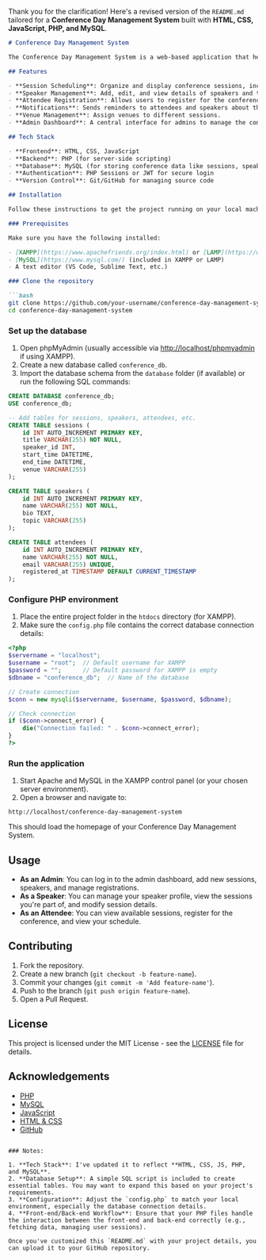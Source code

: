 Thank you for the clarification! Here's a revised version of the `README.md` tailored for a **Conference Day Management System** built with **HTML, CSS, JavaScript, PHP, and MySQL**.

```markdown
# Conference Day Management System

The Conference Day Management System is a web-based application that helps event organizers efficiently manage conference activities such as scheduling talks, managing attendees, and facilitating communication between organizers, speakers, and participants.

## Features

- **Session Scheduling**: Organize and display conference sessions, including talks, workshops, and breaks.
- **Speaker Management**: Add, edit, and view details of speakers and topics.
- **Attendee Registration**: Allows users to register for the conference and view their schedules.
- **Notifications**: Sends reminders to attendees and speakers about their upcoming sessions.
- **Venue Management**: Assign venues to different sessions.
- **Admin Dashboard**: A central interface for admins to manage the conference event, including sessions, speakers, and attendees.

## Tech Stack

- **Frontend**: HTML, CSS, JavaScript
- **Backend**: PHP (for server-side scripting)
- **Database**: MySQL (for storing conference data like sessions, speakers, attendees)
- **Authentication**: PHP Sessions or JWT for secure login
- **Version Control**: Git/GitHub for managing source code

## Installation

Follow these instructions to get the project running on your local machine:

### Prerequisites

Make sure you have the following installed:

- [XAMPP](https://www.apachefriends.org/index.html) or [LAMP](https://www.apachefriends.org/download.html) (for PHP and MySQL server)
- [MySQL](https://www.mysql.com/) (included in XAMPP or LAMP)
- A text editor (VS Code, Sublime Text, etc.)

### Clone the repository

```bash
git clone https://github.com/your-username/conference-day-management-system.git
cd conference-day-management-system
```

### Set up the database

1. Open phpMyAdmin (usually accessible via [http://localhost/phpmyadmin](http://localhost/phpmyadmin) if using XAMPP).
2. Create a new database called `conference_db`.
3. Import the database schema from the `database` folder (if available) or run the following SQL commands:

```sql
CREATE DATABASE conference_db;
USE conference_db;

-- Add tables for sessions, speakers, attendees, etc.
CREATE TABLE sessions (
    id INT AUTO_INCREMENT PRIMARY KEY,
    title VARCHAR(255) NOT NULL,
    speaker_id INT,
    start_time DATETIME,
    end_time DATETIME,
    venue VARCHAR(255)
);

CREATE TABLE speakers (
    id INT AUTO_INCREMENT PRIMARY KEY,
    name VARCHAR(255) NOT NULL,
    bio TEXT,
    topic VARCHAR(255)
);

CREATE TABLE attendees (
    id INT AUTO_INCREMENT PRIMARY KEY,
    name VARCHAR(255) NOT NULL,
    email VARCHAR(255) UNIQUE,
    registered_at TIMESTAMP DEFAULT CURRENT_TIMESTAMP
);
```

### Configure PHP environment

1. Place the entire project folder in the `htdocs` directory (for XAMPP).
2. Make sure the `config.php` file contains the correct database connection details:

```php
<?php
$servername = "localhost";
$username = "root";  // Default username for XAMPP
$password = "";      // Default password for XAMPP is empty
$dbname = "conference_db";  // Name of the database

// Create connection
$conn = new mysqli($servername, $username, $password, $dbname);

// Check connection
if ($conn->connect_error) {
    die("Connection failed: " . $conn->connect_error);
}
?>
```

### Run the application

1. Start Apache and MySQL in the XAMPP control panel (or your chosen server environment).
2. Open a browser and navigate to:

```plaintext
http://localhost/conference-day-management-system
```

This should load the homepage of your Conference Day Management System.

## Usage

- **As an Admin**: You can log in to the admin dashboard, add new sessions, speakers, and manage registrations.
- **As a Speaker**: You can manage your speaker profile, view the sessions you're part of, and modify session details.
- **As an Attendee**: You can view available sessions, register for the conference, and view your schedule.

## Contributing

1. Fork the repository.
2. Create a new branch (`git checkout -b feature-name`).
3. Commit your changes (`git commit -m 'Add feature-name'`).
4. Push to the branch (`git push origin feature-name`).
5. Open a Pull Request.

## License

This project is licensed under the MIT License - see the [LICENSE](LICENSE) file for details.

## Acknowledgements

- [PHP](https://www.php.net/)
- [MySQL](https://www.mysql.com/)
- [JavaScript](https://developer.mozilla.org/en-US/docs/Web/JavaScript)
- [HTML & CSS](https://www.w3.org/)
- [GitHub](https://github.com/)
```

### Notes:

1. **Tech Stack**: I've updated it to reflect **HTML, CSS, JS, PHP, and MySQL**.
2. **Database Setup**: A simple SQL script is included to create essential tables. You may want to expand this based on your project's requirements.
3. **Configuration**: Adjust the `config.php` to match your local environment, especially the database connection details.
4. **Front-end/Back-end Workflow**: Ensure that your PHP files handle the interaction between the front-end and back-end correctly (e.g., fetching data, managing user sessions).

Once you've customized this `README.md` with your project details, you can upload it to your GitHub repository.
